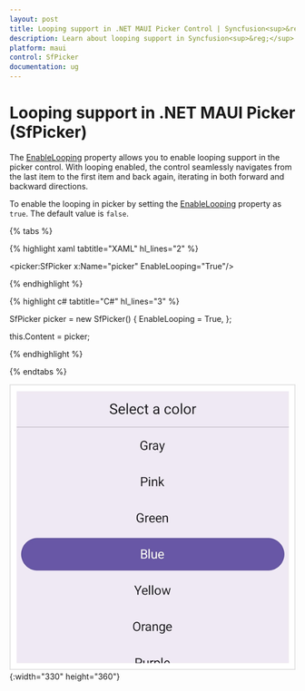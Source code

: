 ```yaml
---
layout: post
title: Looping support in .NET MAUI Picker Control | Syncfusion<sup>&reg;</sup>
description: Learn about looping support in Syncfusion<sup>&reg;</sup> .NET MAUI Picker (SfPicker) control.
platform: maui
control: SfPicker
documentation: ug
---
```


# Looping support in .NET MAUI Picker (SfPicker)

The [EnableLooping](https://help.syncfusion.com/cr/maui/Syncfusion.Maui.Picker.EnableLooping.html) property allows you to enable looping support in the picker control. With looping enabled, the control seamlessly navigates from the last item to the first item and back again, iterating in both forward and backward directions.

To enable the looping in picker by setting the [EnableLooping](https://help.syncfusion.com/cr/maui/Syncfusion.Maui.Picker.EnableLooping.html) property as `true`. The default value is `false`.

{% tabs %}

{% highlight xaml tabtitle="XAML" hl_lines="2" %}

<picker:SfPicker x:Name="picker"
                 EnableLooping="True"/>

{% endhighlight %}

{% highlight c# tabtitle="C#" hl_lines="3" %}  

SfPicker picker = new SfPicker()
{
    EnableLooping = True,
};

this.Content = picker;

{% endhighlight %}

{% endtabs %}

![Enable Looping in .NET MAUI picker.](images/enable-looping/maui-picker-enable-looping.gif){:width="330" height="360"}
